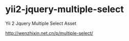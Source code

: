 # yii2-jquery-multiple-select

Yii 2 Jquery Multiple Select Asset

http://wenzhixin.net.cn/p/multiple-select/
